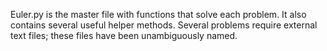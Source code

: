 Euler.py is the master file with functions that solve each problem. It also contains several useful helper methods. Several problems require external text files; these files have been unambiguously named. 

